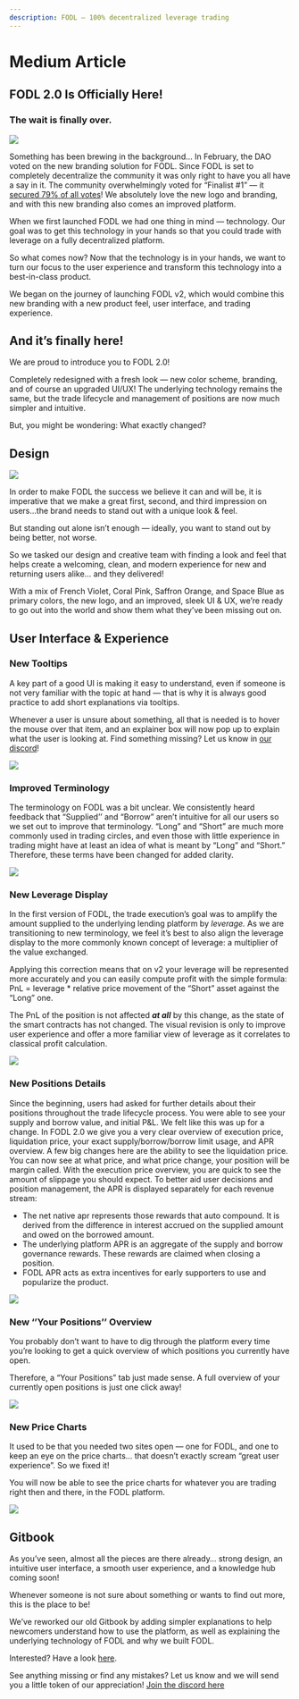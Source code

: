 ```yaml
---
description: FODL — 100% decentralized leverage trading
---
```


# Medium Article

## FODL 2.0 Is Officially Here! <a href="#777b" id="777b"></a>

### The wait is finally over. <a href="#9782" id="9782"></a>

![](https://miro.medium.com/max/1400/0\*yR6Yfak73pdIy5Bj)

Something has been brewing in the background… In February, the DAO voted on the new branding solution for FODL. Since FODL is set to completely decentralize the community it was only right to have you all have a say in it. The community overwhelmingly voted for “Finalist #1” — it [secured 79% of all votes](https://snapshot.org/#/fodl-dao.eth/proposal/0xc6b6249da2edbcaf4da5120bb5c88c217544eda9c5595ff51920453c8a492616)! We absolutely love the new logo and branding, and with this new branding also comes an improved platform.

When we first launched FODL we had one thing in mind — technology. Our goal was to get this technology in your hands so that you could trade with leverage on a fully decentralized platform.

So what comes now? Now that the technology is in your hands, we want to turn our focus to the user experience and transform this technology into a best-in-class product.

We began on the journey of launching FODL v2, which would combine this new branding with a new product feel, user interface, and trading experience.

## And it’s finally here! <a href="#9e8e" id="9e8e"></a>

We are proud to introduce you to FODL 2.0!

Completely redesigned with a fresh look — new color scheme, branding, and of course an upgraded UI/UX! The underlying technology remains the same, but the trade lifecycle and management of positions are now much simpler and intuitive.

But, you might be wondering: What exactly changed?

## Design <a href="#383e" id="383e"></a>

![](https://miro.medium.com/max/1400/1\*RsO3z11m80g0GHdvjgNUQw.png)

In order to make FODL the success we believe it can and will be, it is imperative that we make a great first, second, and third impression on users…the brand needs to stand out with a unique look & feel.

But standing out alone isn’t enough — ideally, you want to stand out by being better, not worse.

So we tasked our design and creative team with finding a look and feel that helps create a welcoming, clean, and modern experience for new and returning users alike… and they delivered!

With a mix of French Violet, Coral Pink, Saffron Orange, and Space Blue as primary colors, the new logo, and an improved, sleek UI & UX, we’re ready to go out into the world and show them what they’ve been missing out on.

## User Interface & Experience <a href="#b24f" id="b24f"></a>

### **New Tooltips** <a href="#ba75" id="ba75"></a>

A key part of a good UI is making it easy to understand, even if someone is not very familiar with the topic at hand — that is why it is always good practice to add short explanations via tooltips.

Whenever a user is unsure about something, all that is needed is to hover the mouse over that item, and an explainer box will now pop up to explain what the user is looking at. Find something missing? Let us know in [our discord](https://discord.gg/fC7YS3RBbH)!

![](https://miro.medium.com/max/1400/0\*KQ8h5-Cls6QkvOMb)

### **Improved Terminology** <a href="#5b58" id="5b58"></a>

The terminology on FODL was a bit unclear. We consistently heard feedback that “Supplied’’ and “Borrow” aren’t intuitive for all our users so we set out to improve that terminology. “Long” and “Short” are much more commonly used in trading circles, and even those with little experience in trading might have at least an idea of what is meant by “Long” and “Short.” Therefore, these terms have been changed for added clarity.

![](https://miro.medium.com/max/1400/0\*Uked5wBrZZPh4ki6)

### **New Leverage Display** <a href="#4d5b" id="4d5b"></a>

In the first version of FODL, the trade execution’s goal was to amplify the amount supplied to the underlying lending platform by _leverage._ As we are transitioning to new terminology, we feel it’s best to also align the leverage display to the more commonly known concept of leverage: a multiplier of the value exchanged.

Applying this correction means that on v2 your leverage will be represented more accurately and you can easily compute profit with the simple formula: PnL = leverage \* relative price movement of the “Short” asset against the “Long” one.

The PnL of the position is not affected _**at all**_ by this change, as the state of the smart contracts has not changed. The visual revision is only to improve user experience and offer a more familiar view of leverage as it correlates to classical profit calculation.

![](https://miro.medium.com/max/1400/0\*2wjZ9eJERotexpdG)

### **New Positions Details** <a href="#4d68" id="4d68"></a>

Since the beginning, users had asked for further details about their positions throughout the trade lifecycle process. You were able to see your supply and borrow value, and initial P\&L. We felt like this was up for a change. In FODL 2.0 we give you a very clear overview of execution price, liquidation price, your exact supply/borrow/borrow limit usage, and APR overview. A few big changes here are the ability to see the liquidation price. You can now see at what price, and what price change, your position will be margin called. With the execution price overview, you are quick to see the amount of slippage you should expect. To better aid user decisions and position management, the APR is displayed separately for each revenue stream:

* The net native apr represents those rewards that auto compound. It is derived from the difference in interest accrued on the supplied amount and owed on the borrowed amount.
* The underlying platform APR is an aggregate of the supply and borrow governance rewards. These rewards are claimed when closing a position.
* FODL APR acts as extra incentives for early supporters to use and popularize the product.

![](https://miro.medium.com/max/1400/0\*UIPuGh29C5SFJzfa)

### **New ‘’Your Positions’’ Overview** <a href="#fb04" id="fb04"></a>

You probably don’t want to have to dig through the platform every time you’re looking to get a quick overview of which positions you currently have open.

Therefore, a “Your Positions” tab just made sense. A full overview of your currently open positions is just one click away!

![](https://miro.medium.com/max/1400/0\*Bg3KkGMhlfLBCEyS)

### **New Price Charts** <a href="#f182" id="f182"></a>

It used to be that you needed two sites open — one for FODL, and one to keep an eye on the price charts… that doesn’t exactly scream “great user experience”. So we fixed it!

You will now be able to see the price charts for whatever you are trading right then and there, in the FODL platform.

![](https://miro.medium.com/max/1400/0\*6FQwynJKbufTWGQ0)

## Gitbook <a href="#c377" id="c377"></a>

As you’ve seen, almost all the pieces are there already… strong design, an intuitive user interface, a smooth user experience, and a knowledge hub coming soon!

Whenever someone is not sure about something or wants to find out more, this is the place to be!

We’ve reworked our old Gitbook by adding simpler explanations to help newcomers understand how to use the platform, as well as explaining the underlying technology of FODL and why we built FODL.

Interested? Have a look [here](https://fodl-1.gitbook.io/fodl-1/).

See anything missing or find any mistakes? Let us know and we will send you a little token of our appreciation! [Join the discord here](https://discord.gg/fC7YS3RBbH)
